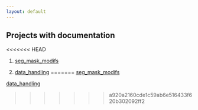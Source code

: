 ```yaml
---
layout: default
---
```


<!-- TODO: add projects in a table format with github links and documentations -->

## Projects with documentation

<<<<<<< HEAD
1. [seg_mask_modifs](seg_mask_modifs.html)

2. [data_handling](data_handling.html)
=======
[seg_mask_modifs](seg_mask_modifs.html)

[data_handling](data_handling.html)
>>>>>>> a920a2160cde1c59ab6e516433f620b302092ff2
